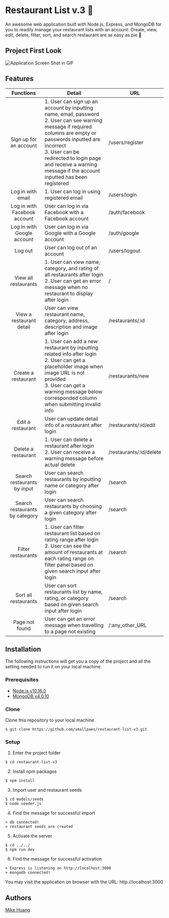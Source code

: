 # Restaurant List v.3 🍣
An awesome web application built with Node.js, Express, and MongoDB for you to readily manage your restaurant lists with an account: Create, view, edit, delete, filter, sort, and search restaurant are as easy as pie 🥧

## Project First Look
![Application Screen Shot in GIF](Restaurant_List.gif)

## Features
| Functions              | Detail                                            | URL                         |
| :--------------------: | ------------------------------------------------- | --------------------------- |
| Sign up for an account | 1. User can sign up an account by inputting name, email, password<br>2. User can see warning message if required columns are empty or passwords inputted are incorrect<br>3. User can be redirected to login page and receive a warning message if the account inputted has been registered | /users/register |
| Log in with email | 1. User can log in using registered email | /users/login |
| Log in with Facebook account | User can log in via Facebook with a Facebook account | /auth/facebook |
| Log in with Google account | User can log in via Google with a Google account | /auth/google |
| Log out | User can log out of an account | /users/logout |
| View all restaurants | 1. User can view name, category, and rating of all restaurants after login<br>2. User can get an error message when no restaurant to display after login | / |
| View a restaurant detail | User can view restaurant name, category, address, description and image after login | /restaurants/:id |
| Create a restaurant | 1. User can add a new restaurant by inputting related info after login<br>2. User can get a placeholder image when image URL is not provided<br> 3. User can get a warning message below corresponded column when submitting invalid info | /restaurants/new |   
| Edit a restaurant | User can update detail info of a restaurant after login | /restaurants/:id/edit |
| Delete a restaurant | 1. User can delete a restaurant after login<br>2. User can receive a warning message before actual delete | /restaurants/:id/delete |
| Search restaurants by input | User can search restaurants by inputting name or category after login | /search |
| Search restaurants by category | User can search restaurants by choosing a given category after login | /search |
| Filter restaurants | 1. User can filter restaurant list based on rating range after login<br>2. User can see the amount of restaurants at each rating range on filter panel based on given search input after login | /search|
| Sort all restaurants | User can sort restaurants list by name, rating, or category based on given search input after login | /search |
| Page not found | User can get an error message when travelling to a page not existing | /:any_other_URL |


## Installation
The following instructions will get you a copy of the project and all the setting needed to run it on your local machine.


### Prerequisites

- [Node.js v10.16.0](https://nodejs.org/en/download/)
- [MongoDB v4.0.10](https://www.mongodb.com/download-center/community)

### Clone

Clone this repository to your local machine

```
$ git clone https://github.com/smallpaes/restaurant-list-v3.git
```

### Setup

1. Enter the project folder

```
$ cd restaurant-list-v3
```

2. Install npm packages

```
$ npm install
```

3. Import user and restaurant seeds

```
$ cd models/seeds
$ node seeder.js
```

4. Find the message for successful import

```
> db connected!
> restaurant seeds are created
```

5. Activate the server 

```
$ cd ../../
$ npm run dev
```

6. Find the message for successful activation

```
> Express is listening on http://localhost:3000
> mongodb connected!
```
You may visit the application on browser with the URL: http://localhost:3000

## Authors
[Mike Huang](https://github.com/smallpaes)